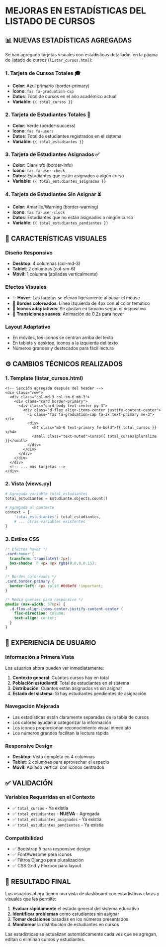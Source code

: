 # MEJORAS EN ESTADÍSTICAS DEL LISTADO DE CURSOS

## 📊 NUEVAS ESTADÍSTICAS AGREGADAS

Se han agregado tarjetas visuales con estadísticas detalladas en la página de listado de cursos (`listar_cursos.html`):

### **1. Tarjeta de Cursos Totales** 🎓
- **Color**: Azul primario (border-primary)
- **Icono**: `fas fa-graduation-cap`
- **Datos**: Total de cursos en el año académico actual
- **Variable**: `{{ total_cursos }}`

### **2. Tarjeta de Estudiantes Totales** 👥
- **Color**: Verde (border-success)
- **Icono**: `fas fa-users`
- **Datos**: Total de estudiantes registrados en el sistema
- **Variable**: `{{ total_estudiantes }}`

### **3. Tarjeta de Estudiantes Asignados** ✅
- **Color**: Cian/Info (border-info)
- **Icono**: `fas fa-user-check`
- **Datos**: Estudiantes que están asignados a algún curso
- **Variable**: `{{ total_estudiantes_asignados }}`

### **4. Tarjeta de Estudiantes Sin Asignar** ⏳
- **Color**: Amarillo/Warning (border-warning)
- **Icono**: `fas fa-user-clock`
- **Datos**: Estudiantes que no están asignados a ningún curso
- **Variable**: `{{ total_estudiantes_pendientes }}`

## 🎨 CARACTERÍSTICAS VISUALES

### **Diseño Responsivo**
- **Desktop**: 4 columnas (col-md-3)
- **Tablet**: 2 columnas (col-sm-6)
- **Móvil**: 1 columna (apiladas verticalmente)

### **Efectos Visuales**
- ✨ **Hover**: Las tarjetas se elevan ligeramente al pasar el mouse
- 🎨 **Bordes coloreados**: Línea izquierda de 4px con el color temático
- 📱 **Iconos adaptativos**: Se ajustan en tamaño según el dispositivo
- 🔄 **Transiciones suaves**: Animación de 0.2s para hover

### **Layout Adaptativo**
- En móviles, los iconos se centran arriba del texto
- En tablets y desktop, iconos a la izquierda del texto
- Números grandes y destacados para fácil lectura

## ⚙️ CAMBIOS TÉCNICOS REALIZADOS

### **1. Template (listar_cursos.html)**
```django
<!-- Sección agregada después del header -->
<div class="row">
  <div class="col-md-3 col-sm-6 mb-3">
    <div class="card border-primary">
      <div class="card-body text-center py-3">
        <div class="d-flex align-items-center justify-content-center">
          <i class="fas fa-graduation-cap fa-2x text-primary me-3"></i>
          <div>
            <h4 class="mb-0 text-primary fw-bold">{{ total_cursos }}</h4>
            <small class="text-muted">Curso{{ total_cursos|pluralize }}</small>
          </div>
        </div>
      </div>
    </div>
  </div>
  <!-- ... más tarjetas -->
</div>
```

### **2. Vista (views.py)**
```python
# Agregada variable total_estudiantes
total_estudiantes = Estudiante.objects.count()

# Agregada al contexto
context = {
    'total_estudiantes': total_estudiantes,
    # ... otras variables existentes
}
```

### **3. Estilos CSS**
```css
/* Efectos hover */
.card:hover {
  transform: translateY(-2px);
  box-shadow: 0 4px 8px rgba(0,0,0,0.15);
}

/* Bordes coloreados */
.card.border-primary {
  border-left: 4px solid #0d6efd !important;
}

/* Media queries para responsive */
@media (max-width: 576px) {
  .d-flex.align-items-center.justify-content-center {
    flex-direction: column;
    text-align: center;
  }
}
```

## 📱 EXPERIENCIA DE USUARIO

### **Información a Primera Vista**
Los usuarios ahora pueden ver inmediatamente:
1. **Contexto general**: Cuántos cursos hay en total
2. **Población estudiantil**: Total de estudiantes en el sistema
3. **Distribución**: Cuántos están asignados vs sin asignar
4. **Estado del sistema**: Si hay estudiantes pendientes de asignación

### **Navegación Mejorada**
- Las estadísticas están claramente separadas de la tabla de cursos
- Los colores ayudan a categorizar la información
- Los iconos proporcionan reconocimiento visual inmediato
- Los números grandes facilitan la lectura rápida

### **Responsive Design**
- **Desktop**: Vista completa en 4 columnas
- **Tablet**: 2 columnas para aprovechar el espacio
- **Móvil**: Apilado vertical con iconos centrados

## ✅ VALIDACIÓN

### **Variables Requeridas en el Contexto**
- ✅ `total_cursos` - Ya existía
- ✅ `total_estudiantes` - **NUEVA** - Agregada
- ✅ `total_estudiantes_asignados` - Ya existía
- ✅ `total_estudiantes_pendientes` - Ya existía

### **Compatibilidad**
- ✅ Bootstrap 5 para responsive design
- ✅ FontAwesome para iconos
- ✅ Filtros Django para pluralización
- ✅ CSS Grid y Flexbox para layout

## 🚀 RESULTADO FINAL

Los usuarios ahora tienen una vista de dashboard con estadísticas claras y visuales que les permite:

1. **Evaluar rápidamente** el estado general del sistema educativo
2. **Identificar problemas** como estudiantes sin asignar
3. **Tomar decisiones** basadas en los números presentados
4. **Monitorear** la distribución de estudiantes en cursos

Las estadísticas se actualizan automáticamente cada vez que se agregan, editan o eliminan cursos y estudiantes.
